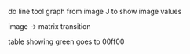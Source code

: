 
do line tool graph from image J to show image values

image -> matrix transition

table showing green goes to 00ff00
